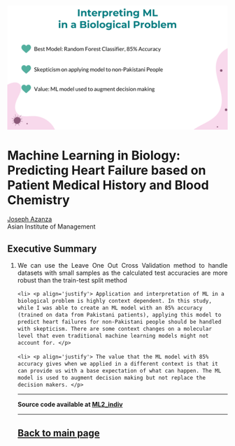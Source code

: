 [<img src="../images/ml1_heart_res.png">](https://raw.githubusercontent.com/josephazanza/josephazanza.github.io/master/images/ml1_heart_res.png)

# Machine Learning in Biology: Predicting Heart Failure based on Patient Medical History and Blood Chemistry

[Joseph Azanza](https://www.linkedin.com/in/josephazanza/) <br>
Asian Institute of Management

## Executive Summary

<ol>
	<li> <p align='justify'> We can use the Leave One Out Cross Validation method to handle datasets with small samples as the calculated test accuracies are more robust than the train-test split method </p>

	<li> <p align='justify'> Application and interpretation of ML in a biological problem is highly context dependent. In this study, while I was able to create an ML model with an 85% accuracy (trained on data from Pakistani patients), applying this model to predict heart failures for non-Pakistani people should be handled with skepticism. There are some context changes on a molecular level that even traditional machine learning models might not account for. </p>

	<li> <p align='justify'> The value that the ML model with 85% accuracy gives when we applied in a different context is that it can provide us with a base expectation of what can happen. The ML model is used to augment decision making but not replace the decision makers. </p>


---

**Source code available at [ML2_indiv](https://github.com/josephazanza/ML1_indiv)**

---

## [Back to main page](https://josephazanza.github.io/)